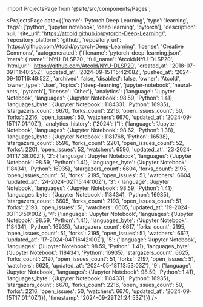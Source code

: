 
import ProjectsPage from '@site/src/components/Pages';

<ProjectsPage
    data={{'name': 'Pytorch Deep Learning', 'type': 'learning', 'tags': ['python', 'jupyter notebook', 'deep learning', 'pytorch'], 'description': null, 'site_url': 'https://atcold.github.io/pytorch-Deep-Learning/', 'repository_platform': 'github', 'repository_url': 'https://github.com/Atcold/pytorch-Deep-Learning', 'license': 'Creative Commons', 'autogenerated': {'filename': 'pytorch-deep-learning.json', 'meta': {'name': 'NYU-DLSP20', 'full_name': 'Atcold/NYU-DLSP20', 'html_url': 'https://github.com/Atcold/NYU-DLSP20', 'created_at': '2018-07-09T11:40:25Z', 'updated_at': '2024-09-15T15:42:08Z', 'pushed_at': '2024-09-10T16:49:52Z', 'archived': false, 'disabled': false, 'owner': 'Atcold', 'owner_type': 'User', 'topics': ['deep-learning', 'jupyter-notebook', 'neural-nets', 'pytorch'], 'license': 'Other'}, 'analytics': {'language': 'Jupyter Notebook', 'languages': {'Jupyter Notebook': 98.59, 'Python': 1.41}, 'languages_byte': {'Jupyter Notebook': 1184331, 'Python': 16935}, 'stargazers_count': 6670, 'forks_count': 2216, 'open_issues_count': 50, 'forks': 2216, 'open_issues': 50, 'watchers': 6670, 'updated_at': '2024-09-15T17:01:10Z'}, 'analytics_history': {'2024': {'1': {'language': 'Jupyter Notebook', 'languages': {'Jupyter Notebook': 98.62, 'Python': 1.38}, 'languages_byte': {'Jupyter Notebook': 1181768, 'Python': 16538}, 'stargazers_count': 6596, 'forks_count': 2201, 'open_issues_count': 52, 'forks': 2201, 'open_issues': 52, 'watchers': 6596, 'updated_at': '23-2024-01T17:38:00Z'}, '2': {'language': 'Jupyter Notebook', 'languages': {'Jupyter Notebook': 98.59, 'Python': 1.41}, 'languages_byte': {'Jupyter Notebook': 1184341, 'Python': 16935}, 'stargazers_count': 6604, 'forks_count': 2195, 'open_issues_count': 51, 'forks': 2195, 'open_issues': 51, 'watchers': 6604, 'updated_at': '24-2024-02T15:44:00Z'}, '3': {'language': 'Jupyter Notebook', 'languages': {'Jupyter Notebook': 98.59, 'Python': 1.41}, 'languages_byte': {'Jupyter Notebook': 1184341, 'Python': 16935}, 'stargazers_count': 6605, 'forks_count': 2193, 'open_issues_count': 51, 'forks': 2193, 'open_issues': 51, 'watchers': 6605, 'updated_at': '19-2024-03T13:50:00Z'}, '4': {'language': 'Jupyter Notebook', 'languages': {'Jupyter Notebook': 98.59, 'Python': 1.41}, 'languages_byte': {'Jupyter Notebook': 1184341, 'Python': 16935}, 'stargazers_count': 6617, 'forks_count': 2195, 'open_issues_count': 51, 'forks': 2195, 'open_issues': 51, 'watchers': 6617, 'updated_at': '17-2024-04T16:42:00Z'}, '5': {'language': 'Jupyter Notebook', 'languages': {'Jupyter Notebook': 98.59, 'Python': 1.41}, 'languages_byte': {'Jupyter Notebook': 1184341, 'Python': 16935}, 'stargazers_count': 6625, 'forks_count': 2197, 'open_issues_count': 51, 'forks': 2197, 'open_issues': 51, 'watchers': 6625, 'updated_at': '2024-05-18T13:53:03Z'}, '9': {'language': 'Jupyter Notebook', 'languages': {'Jupyter Notebook': 98.59, 'Python': 1.41}, 'languages_byte': {'Jupyter Notebook': 1184331, 'Python': 16935}, 'stargazers_count': 6670, 'forks_count': 2216, 'open_issues_count': 50, 'forks': 2216, 'open_issues': 50, 'watchers': 6670, 'updated_at': '2024-09-15T17:01:10Z'}}}, 'timestamp': '2024-09-29T21:24:53Z'}}}
/>

